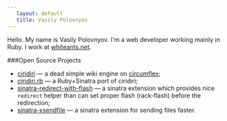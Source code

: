 ```yaml
---
   layout: default
   title: Vasily Polovnyov
---
```


Hello. My name is Vasily Polovnyov. I'm a web developer working mainly in Ruby. I work
at [whiteants.net](http://whiteants.net).

###Open Source Projects

* [ciridiri](http://vast.github.com/ciridiri) &mdash; a dead simple wiki engine on [circumflex](http://github.com/inca/circumflex);
* [ciridiri.rb](http://vast.github.com/ciridiri.rb) &mdash; a Ruby+Sinatra port of ciridiri;
* [sinatra-redirect-with-flash](http://vast.github.com/sinatra-redirect-with-flash/) &mdash; a sinatra extension which provides
  nice `redirect` helper than can set proper flash (rack-flash) before the redirection;
* [sinatra-xsendfile](http://vast.github.com/sinatra-xsendfile/) &mdash; a sinatra extension for sending files faster.
